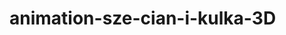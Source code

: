 # animation-sze-cian-i-kulka-3D

<a href="http://joannakilian.github.io/animation-sze-cian-i-kulka-3D/"></a>
